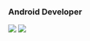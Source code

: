 ### Android Developer
<div>
  <img src="https://github-readme-stats.vercel.app/api/top-langs/?username=mingeun128&show_icons=true&theme=tokyonight"/>
  <img src="https://github-readme-stats.vercel.app/api?username=mingeun128&show_icons=true&theme=tokyonight"/>
<div/>
  
<!--
**mingeun128/mingeun128** is a ✨ _special_ ✨ repository because its `README.md` (this file) appears on your GitHub profile.

Here are some ideas to get you started:

- 🔭 I’m currently working on ...
- 🌱 I’m currently learning ...
- 👯 I’m looking to collaborate on ...
- 🤔 I’m looking for help with ...
- 💬 Ask me about ...
- 📫 How to reach me: ...
- 😄 Pronouns: ...
- ⚡ Fun fact: ...
-->
